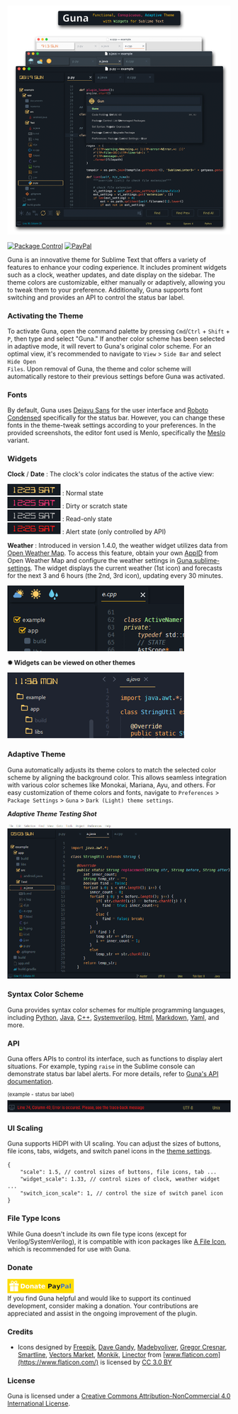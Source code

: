 [![Image of Guna][S1]][S1]

[![Package Control](https://img.shields.io/packagecontrol/dt/Guna?logo=github&color=FF1919)][GUNA]
[![PayPal](https://img.shields.io/badge/paypal-donate-blue.svg)][PM]

Guna is an innovative theme for Sublime Text that offers a variety of features to enhance your coding experience. It includes prominent widgets such as a clock, weather updates, and date display on the sidebar. The theme colors are customizable, either manually or adaptively, allowing you to tweak them to your preference. Additionally, Guna supports font switching and provides an API to control the status bar label.

### Activating the Theme

To activate Guna, open the command palette by pressing <code>Cmd</code>/<code>Ctrl</code> + <code>Shift</code> + <code>P</code>, then type and select "Guna." If another color scheme has been selected in adaptive mode, it will revert to Guna's original color scheme. For an optimal view, it's recommended to navigate to <code>View</code> > <code>Side Bar</code> and select <code>Hide Open Files</code>. Upon removal of Guna, the theme and color scheme will automatically restore to their previous settings before Guna was activated.

### Fonts

By default, Guna uses [Dejavu Sans][L1] for the user interface and [Roboto Condensed][L2] specifically for the status bar. However, you can change these fonts in the theme-tweak settings according to your preferences. In the provided screenshots, the editor font used is Menlo, specifically the [Meslo][L5] variant.

### Widgets

__Clock__ / __Date__ : The clock's color indicates the status of the active view:

![Image of Guna](https://raw.githubusercontent.com/poucotm/Links/master/image/Guna/guna-status-normal.png) : Normal state  
![Image of Guna](https://raw.githubusercontent.com/poucotm/Links/master/image/Guna/guna-status-dirty.png) : Dirty or scratch state  
![Image of Guna](https://raw.githubusercontent.com/poucotm/Links/master/image/Guna/guna-status-reado.png) : Read-only state  
![Image of Guna](https://raw.githubusercontent.com/poucotm/Links/master/image/Guna/guna-status-alert.png) : Alert state (only controlled by API)  

__Weather__ : Introduced in version 1.4.0, the weather widget utilizes data from [Open Weather Map](https://openweathermap.org). To access this feature, obtain your own [AppID](http://openweathermap.org/appid) from Open Weather Map and configure the weather settings in [Guna.sublime-settings][L6]. The widget displays the current weather (1st icon) and forecasts for the next 3 and 6 hours (the 2nd, 3rd icon), updating every 30 minutes.

![Image of Guna](https://raw.githubusercontent.com/poucotm/Links/master/image/Guna/guna-weather.png)

__✹ Widgets can be viewed on other themes__

![Image of Guna](https://raw.githubusercontent.com/poucotm/Links/master/image/Guna/guna-widget-ayu.png)

### Adaptive Theme

Guna automatically adjusts its theme colors to match the selected color scheme by aligning the background color. This allows seamless integration with various color schemes like Monokai, Mariana, Ayu, and others. For easy customization of theme colors and fonts, navigate to <code>Preferences</code> > <code>Package Settings</code> > <code>Guna</code> > <code>Dark (Light) theme settings</code>.

__*Adaptive Theme Testing Shot*__

[![Image of Guna][S5]][S5]

### Syntax Color Scheme

Guna provides syntax color schemes for multiple programming languages, including [Python][L12], [Java][L13], [C++][L14], [Systemverilog][L15], [Html][L16], [Markdown][L17], [Yaml][L18], and more.

### API

Guna offers APIs to control its interface, such as functions to display alert situations. For example, typing <code>raise</code> in the Sublime console can demonstrate status bar label alerts. For more details, refer to [Guna's API documentation][L10].

<sup>(example - status bar label)</sup>  
![Image of Guna](https://raw.githubusercontent.com/poucotm/Links/master/image/Guna/guna-alert-0.png)

### UI Scaling

Guna supports HiDPI with UI scaling. You can adjust the sizes of buttons, file icons, tabs, widgets, and switch panel icons in the [theme settings][L11].

```
{
	"scale": 1.5, // control sizes of buttons, file icons, tab ...
	"widget_scale": 1.33, // control sizes of clock, weather widget ...
	"switch_icon_scale": 1, // control the size of switch panel icon
}
```

### File Type Icons

While Guna doesn't include its own file type icons (except for Verilog/SystemVerilog), it is compatible with icon packages like [A File Icon][L7], which is recommended for use with Guna.

### Donate

[![Doate Image](https://raw.githubusercontent.com/poucotm/Links/master/image/PayPal/donate-paypal.png)][PM]  
If you find Guna helpful and would like to support its continued development, consider making a donation. Your contributions are appreciated and assist in the ongoing improvement of the plugin.

### Credits

- Icons designed by [Freepik](http://www.freepik.com/), [Dave Gandy](https://www.flaticon.com/authors/dave-gandy), [Madebyoliver](https://www.flaticon.com/authors/madebyoliver), [Gregor Cresnar](https://www.flaticon.com/authors/gregor-cresnar), [Smartline](https://www.flaticon.com/authors/smartline), [Vectors Market](https://www.flaticon.com/authors/vectors-market), [Monkik](https://www.flaticon.com/kr/authors/monkik), [Linector](https://www.flaticon.com/authors/Linector) from [www.flaticon.com](https://www.flaticon.com/)  is licensed by [CC 3.0 BY](http://creativecommons.org/licenses/by/3.0/)

### License

Guna is licensed under a [Creative Commons Attribution-NonCommercial 4.0 International License](https://creativecommons.org/licenses/by-nc/4.0/).

[S1]:https://raw.githubusercontent.com/poucotm/Links/master/image/Guna/guna-screenshot.png "enlarge"
[S4]:https://raw.githubusercontent.com/poucotm/Links/master/image/Guna/guna-screenshot-4.png "enlarge"
[S5]:https://raw.githubusercontent.com/poucotm/Links/master/image/Guna/guna-adaptive.gif "enlarge"
[L1]:https://dejavu-fonts.github.io/ "Dejavu Sans"
[L2]:https://fonts.google.com/specimen/Roboto "Roboto Family"
[L3]:https://fonts.google.com/specimen/Source+Sans+Pro "Source Sans Pro"
[L4]:https://fonts.google.com/specimen/Open+Sans "Open Sans"
[L5]:https://github.com/andreberg/Meslo-Font "Meslo"
[L6]:https://github.com/poucotm/Guna/blob/master/Guna.sublime-settings "Guna Settings"
[L7]:https://packagecontrol.io/packages/A%20File%20Icon "A File Icon"
[L8]:https://packagecontrol.io/packages/SublimeLinter "SublimeLinter"
[L9]:https://github.com/poucotm/Guna/blob/master/themes/preset/theme-settings.md
[L10]:https://github.com/poucotm/Guna/blob/master/README-API.md "Guna API"
[L11]:https://github.com/poucotm/Guna/blob/master/themes/preset/Guna-dark.sublime-settings "Guna Dark(Light) theme Settings"
[L12]:https://raw.githubusercontent.com/poucotm/Links/master/image/Guna/python.png
[L13]:https://raw.githubusercontent.com/poucotm/Links/master/image/Guna/java.png
[L14]:https://raw.githubusercontent.com/poucotm/Links/master/image/Guna/cpp.png
[L15]:https://raw.githubusercontent.com/poucotm/Links/master/image/Guna/systemverilog.png
[L16]:https://raw.githubusercontent.com/poucotm/Links/master/image/Guna/html.png
[L17]:https://raw.githubusercontent.com/poucotm/Links/master/image/Guna/markdown.png
[L18]:https://raw.githubusercontent.com/poucotm/Links/master/image/Guna/yaml.png
[PP]:https://www.paypal.com/cgi-bin/webscr?cmd=_s-xclick&hosted_button_id=89YVNDSC7DZHQ "PayPal"
[PM]:https://www.paypal.me/poucotm/1.0 "PayPal"
[GUNA]:https://packagecontrol.io/packages/Guna "Guna"
